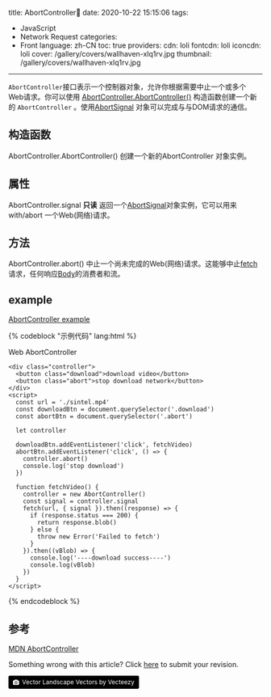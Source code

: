 title: AbortController👀
date: 2020-10-22 15:15:06
tags:
- JavaScript
- Network Request
categories:
- Front
language: zh-CN
toc: true
providers:
    cdn: loli
    fontcdn: loli
    iconcdn: loli
cover: /gallery/covers/wallhaven-xlq1rv.jpg
thumbnail: /gallery/covers/wallhaven-xlq1rv.jpg
---

`AbortController`接口表示一个控制器对象，允许你根据需要中止一个或多个 Web请求。你可以使用 [AbortController.AbortController()](https://developer.mozilla.org/zh-CN/docs/Web/API/AbortController/AbortController) 构造函数创建一个新的 `AbortController` 。使用[AbortSignal](https://developer.mozilla.org/zh-CN/docs/Web/API/AbortSignal) 对象可以完成与与DOM请求的通信。

<!-- more -->

## 构造函数

AbortController.AbortController() 创建一个新的AbortController 对象实例。

## 属性

AbortController.signal **只读**
返回一个[AbortSignal](https://developer.mozilla.org/zh-CN/docs/Web/API/AbortSignal)对象实例，它可以用来 with/abort 一个Web(网络)请求。

## 方法

AbortController.abort()
中止一个尚未完成的Web(网络)请求。这能够中止[fetch](https://developer.mozilla.org/en-US/docs/Web/API/WindowOrWorkerGlobalScope/fetch) 请求，任何响应[Body](https://developer.mozilla.org/zh-CN/docs/Web/API/Body)的消费者和流。

## example 

[AbortController example](https://github.com/blacklisten/learning/tree/master/abortController)

{% codeblock "示例代码" lang:html %}
<!DOCTYPE html>
<html>
  <head>
    <meta charset="utf-8">
    <meta http-equiv="X-UA-Compatible" content="IE=edge">
    <title></title>
    <meta name="description" content="">
    <meta name="viewport" content="width=device-width, initial-scale=1">
  </head>
  <body>
    <p>Web AbortController</p>

    <div class="controller">
      <button class="download">download video</button>
      <button class="abort">stop download network</button>
    </div>
    <script>
      const url = './sintel.mp4'
      const downloadBtn = document.querySelector('.download')
      const abortBtn = document.querySelector('.abort')

      let controller

      downloadBtn.addEventListener('click', fetchVideo)
      abortBtn.addEventListener('click', () => {
        controller.abort()
        console.log('stop download')
      })

      function fetchVideo() {
        controller = new AbortController()
        const signal = controller.signal
        fetch(url, { signal }).then((response) => {
          if (response.status === 200) {
            return response.blob()
          } else {
            throw new Error('Failed to fetch')
          }
        }).then((vBlob) => {
          console.log('----download success----')
          console.log(vBlob)
        })
      }
    </script>
  </body>
</html>
{% endcodeblock %}

## 参考

[MDN AbortController](https://developer.mozilla.org/zh-CN/docs/Web/API/FetchController)

<article class="message message-immersive is-warning">
<div class="message-body">
<i class="fas fa-question-circle mr-2"></i>Something wrong with this article? 
Click <a href="https://github.com/blacklisten/nblogs/edit/site/source/_posts/2020/AbortController.md">here</a> 
to submit your revision.
</div>
</article>

<a style="background-color:black;color:white;text-decoration:none;padding:4px 6px;font-size:12px;line-height:1.2;display:inline-block;border-radius:3px" href="https://wallhaven.cc" target="_blank" rel="noopener noreferrer" title="Vector Landscape Vectors by Vecteezy"><span style="display:inline-block;padding:2px 3px"><svg xmlns="http://www.w3.org/2000/svg" style="height:12px;width:auto;position:relative;vertical-align:middle;top:-1px;fill:white" viewBox="0 0 32 32"><path d="M20.8 18.1c0 2.7-2.2 4.8-4.8 4.8s-4.8-2.1-4.8-4.8c0-2.7 2.2-4.8 4.8-4.8 2.7.1 4.8 2.2 4.8 4.8zm11.2-7.4v14.9c0 2.3-1.9 4.3-4.3 4.3h-23.4c-2.4 0-4.3-1.9-4.3-4.3v-15c0-2.3 1.9-4.3 4.3-4.3h3.7l.8-2.3c.4-1.1 1.7-2 2.9-2h8.6c1.2 0 2.5.9 2.9 2l.8 2.4h3.7c2.4 0 4.3 1.9 4.3 4.3zm-8.6 7.5c0-4.1-3.3-7.5-7.5-7.5-4.1 0-7.5 3.4-7.5 7.5s3.3 7.5 7.5 7.5c4.2-.1 7.5-3.4 7.5-7.5z"></path></svg></span><span style="display:inline-block;padding:2px 3px">Vector Landscape Vectors by Vecteezy</span></a>
